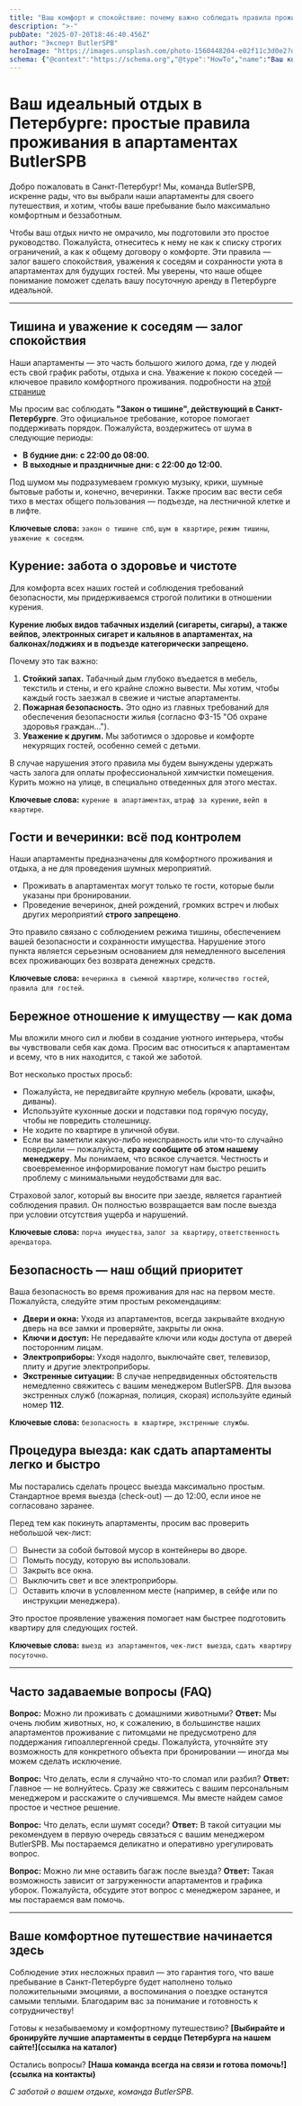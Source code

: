 ```yaml
---
title: "Ваш комфорт и спокойствие: почему важно соблюдать правила проживания"
description: ">-"
pubDate: "2025-07-20T18:46:40.456Z"
author: "Эксперт ButlerSPB"
heroImage: "https://images.unsplash.com/photo-1560448204-e02f11c3d0e2?q=80&w=2070&auto=format&fit=crop"
schema: {"@context":"https://schema.org","@type":"HowTo","name":"Ваш комфорт и спокойствие: почему важно соблюдать правила проживания","description":">-","image":{"@type":"ImageObject","url":"https://images.unsplash.com/photo-1560448204-e02f11c3d0e2?q=80&w=2070&auto=format&fit=crop"},"aggregateRating":{"@type":"AggregateRating","ratingValue":"4.8","reviewCount":595,"bestRating":"5","worstRating":"1"},"publisher":{"@type":"Organization","name":"Блог ButlerSPB","logo":{"@type":"ImageObject","url":"https://butlerspb-blog.netlify.app/favicon.ico"}},"mainEntityOfPage":{"@type":"WebPage","@id":"https://butlerspb-blog.netlify.app/blog/soblyudenie-pravil-prozhivaniya-v-dome/"}}
---
```


# Ваш идеальный отдых в Петербурге: простые правила проживания в апартаментах ButlerSPB

Добро пожаловать в Санкт-Петербург! Мы, команда ButlerSPB, искренне рады, что вы выбрали наши апартаменты для своего путешествия, и хотим, чтобы ваше пребывание было максимально комфортным и беззаботным.

Чтобы ваш отдых ничто не омрачило, мы подготовили это простое руководство. Пожалуйста, отнеситесь к нему не как к списку строгих ограничений, а как к общему договору о комфорте. Эти правила — залог вашего спокойствия, уважения к соседям и сохранности уюта в апартаментах для будущих гостей. Мы уверены, что наше общее понимание поможет сделать вашу посуточную аренду в Петербурге идеальной.

---

## Тишина и уважение к соседям — залог спокойствия

Наши апартаменты — это часть большого жилого дома, где у людей есть свой график работы, отдыха и сна. Уважение к покою соседей — ключевое правило комфортного проживания. подробности на <a href="https://butlerspb.ru/rent" target="_blank" rel="nofollow">этой странице</a>

Мы просим вас соблюдать **"Закон о тишине", действующий в Санкт-Петербурге**. Это официальное требование, которое помогает поддерживать порядок. Пожалуйста, воздержитесь от шума в следующие периоды:

*   **В будние дни: с 22:00 до 08:00.**
*   **В выходные и праздничные дни: с 22:00 до 12:00.**

Под шумом мы подразумеваем громкую музыку, крики, шумные бытовые работы и, конечно, вечеринки. Также просим вас вести себя тихо в местах общего пользования — подъезде, на лестничной клетке и в лифте.

**Ключевые слова:** `закон о тишине спб`, `шум в квартире`, `режим тишины`, `уважение к соседям`.

## Курение: забота о здоровье и чистоте

Для комфорта всех наших гостей и соблюдения требований безопасности, мы придерживаемся строгой политики в отношении курения.

**Курение любых видов табачных изделий (сигареты, сигары), а также вейпов, электронных сигарет и кальянов в апартаментах, на балконах/лоджиях и в подъезде категорически запрещено.**

Почему это так важно:
1.  **Стойкий запах.** Табачный дым глубоко въедается в мебель, текстиль и стены, и его крайне сложно вывести. Мы хотим, чтобы каждый гость заезжал в свежие и чистые апартаменты.
2.  **Пожарная безопасность.** Это одно из главных требований для обеспечения безопасности жилья (согласно ФЗ-15 "Об охране здоровья граждан...").
3.  **Уважение к другим.** Мы заботимся о здоровье и комфорте некурящих гостей, особенно семей с детьми.

В случае нарушения этого правила мы будем вынуждены удержать часть залога для оплаты профессиональной химчистки помещения. Курить можно на улице, в специально отведенных для этого местах.

**Ключевые слова:** `курение в апартаментах`, `штраф за курение`, `вейп в квартире`.

## Гости и вечеринки: всё под контролем

Наши апартаменты предназначены для комфортного проживания и отдыха, а не для проведения шумных мероприятий.

*   Проживать в апартаментах могут только те гости, которые были указаны при бронировании.
*   Проведение вечеринок, дней рождений, громких встреч и любых других мероприятий **строго запрещено**.

Это правило связано с соблюдением режима тишины, обеспечением вашей безопасности и сохранности имущества. Нарушение этого пункта является серьезным основанием для немедленного выселения всех проживающих без возврата денежных средств.

**Ключевые слова:** `вечеринка в съемной квартире`, `количество гостей`, `правила для гостей`.

## Бережное отношение к имуществу — как дома

Мы вложили много сил и любви в создание уютного интерьера, чтобы вы чувствовали себя как дома. Просим вас относиться к апартаментам и всему, что в них находится, с такой же заботой.

Вот несколько простых просьб:
*   Пожалуйста, не передвигайте крупную мебель (кровати, шкафы, диваны).
*   Используйте кухонные доски и подставки под горячую посуду, чтобы не повредить столешницу.
*   Не ходите по квартире в уличной обуви.
*   Если вы заметили какую-либо неисправность или что-то случайно повредили — пожалуйста, **сразу сообщите об этом нашему менеджеру**. Мы понимаем, что всякое случается. Честность и своевременное информирование помогут нам быстро решить проблему с минимальными неудобствами для вас.

Страховой залог, который вы вносите при заезде, является гарантией соблюдения правил. Он полностью возвращается вам после выезда при условии отсутствия ущерба и нарушений.

**Ключевые слова:** `порча имущества`, `залог за квартиру`, `ответственность арендатора`.

## Безопасность — наш общий приоритет

Ваша безопасность во время проживания для нас на первом месте. Пожалуйста, следуйте этим простым рекомендациям:

*   **Двери и окна:** Уходя из апартаментов, всегда закрывайте входную дверь на все замки и проверяйте, закрыты ли окна.
*   **Ключи и доступ:** Не передавайте ключи или коды доступа от дверей посторонним лицам.
*   **Электроприборы:** Уходя надолго, выключайте свет, телевизор, плиту и другие электроприборы.
*   **Экстренные ситуации:** В случае непредвиденных обстоятельств немедленно свяжитесь с вашим менеджером ButlerSPB. Для вызова экстренных служб (пожарная, полиция, скорая) используйте единый номер **112**.

**Ключевые слова:** `безопасность в квартире`, `экстренные службы`.

## Процедура выезда: как сдать апартаменты легко и быстро

Мы постарались сделать процесс выезда максимально простым. Стандартное время выезда (check-out) — до 12:00, если иное не согласовано заранее.

Перед тем как покинуть апартаменты, просим вас проверить небольшой чек-лист:

*   [ ] Вынести за собой бытовой мусор в контейнеры во дворе.
*   [ ] Помыть посуду, которую вы использовали.
*   [ ] Закрыть все окна.
*   [ ] Выключить свет и все электроприборы.
*   [ ] Оставить ключи в условленном месте (например, в сейфе или по инструкции менеджера).

Это простое проявление уважения помогает нам быстрее подготовить квартиру для следующих гостей.

**Ключевые слова:** `выезд из апартаментов`, `чек-лист выезда`, `сдать квартиру посуточно`.

---

## Часто задаваемые вопросы (FAQ)

**Вопрос:** Можно ли проживать с домашними животными?
**Ответ:** Мы очень любим животных, но, к сожалению, в большинстве наших апартаментов проживание с питомцами не предусмотрено для поддержания гипоаллергенной среды. Пожалуйста, уточняйте эту возможность для конкретного объекта при бронировании — иногда мы можем сделать исключение.

**Вопрос:** Что делать, если я случайно что-то сломал или разбил?
**Ответ:** Главное — не волнуйтесь. Сразу же свяжитесь с вашим персональным менеджером и расскажите о случившемся. Мы вместе найдем самое простое и честное решение.

**Вопрос:** Что делать, если шумят соседи?
**Ответ:** В такой ситуации мы рекомендуем в первую очередь связаться с вашим менеджером ButlerSPB. Мы постараемся деликатно и оперативно урегулировать вопрос.

**Вопрос:** Можно ли мне оставить багаж после выезда?
**Ответ:** Такая возможность зависит от загруженности апартаментов и графика уборок. Пожалуйста, обсудите этот вопрос с менеджером заранее, и мы постараемся вам помочь.

---

## Ваше комфортное путешествие начинается здесь

Соблюдение этих несложных правил — это гарантия того, что ваше пребывание в Санкт-Петербурге будет наполнено только положительными эмоциями, а воспоминания о поездке останутся самыми теплыми. Благодарим вас за понимание и готовность к сотрудничеству!

Готовы к незабываемому и комфортному путешествию?
**[Выбирайте и бронируйте лучшие апартаменты в сердце Петербурга на нашем сайте!](ссылка на каталог)**

Остались вопросы?
**[Наша команда всегда на связи и готова помочь!](ссылка на контакты)**

*С заботой о вашем отдыхе,
команда ButlerSPB.*
